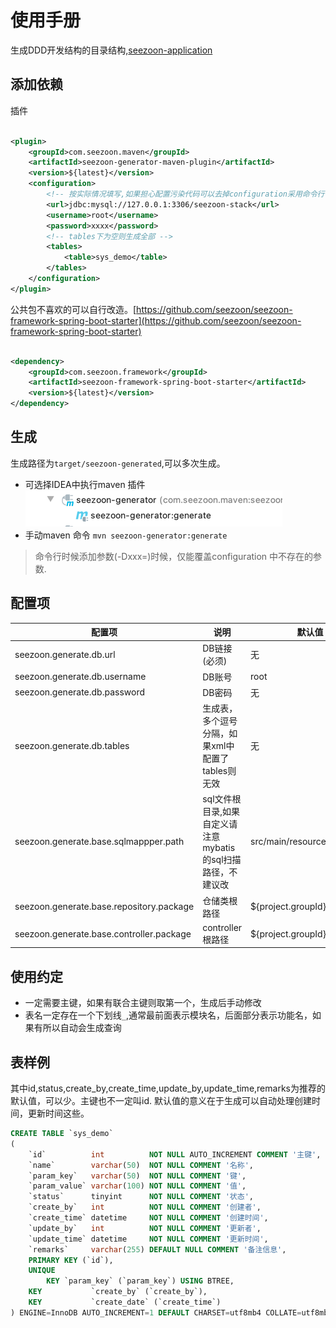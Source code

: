 # 使用手册

生成DDD开发结构的目录结构,[seezoon-application](https://github.com/seezoon/seezoon-application)

## 添加依赖

插件

```xml

<plugin>
    <groupId>com.seezoon.maven</groupId>
    <artifactId>seezoon-generator-maven-plugin</artifactId>
    <version>${latest}</version>
    <configuration>
        <!-- 按实际情况填写,如果担心配置污染代码可以去掉configuration采用命令行传参数-->
        <url>jdbc:mysql://127.0.0.1:3306/seezoon-stack</url>
        <username>root</username>
        <password>xxxx</password>
        <!-- tables下为空则生成全部 -->
        <tables>
            <table>sys_demo</table>
        </tables>
    </configuration>
</plugin>
```

公共包不喜欢的可以自行改造。[https://github.com/seezoon/seezoon-framework-spring-boot-starter](https://github.com/seezoon/seezoon-framework-spring-boot-starter)

```xml

<dependency>
    <groupId>com.seezoon.framework</groupId>
    <artifactId>seezoon-framework-spring-boot-starter</artifactId>
    <version>${latest}</version>
</dependency>

```

## 生成

生成路径为`target/seezoon-generated`,可以多次生成。

- 可选择IDEA中执行maven 插件
  ![img.png](doc/idea-execute.png)
- 手动maven 命令
  `mvn seezoon-generator:generate`

> 命令行时候添加参数(-Dxxx=)时候，仅能覆盖configuration 中不存在的参数.

## 配置项

|  配置项   | 说明  |  默认值   |
|  ----  | ----  |  ----  | 
| seezoon.generate.db.url  | DB链接(必须) |无 |
| seezoon.generate.db.username  | DB账号 |root |
| seezoon.generate.db.password | DB密码 |无|
| seezoon.generate.db.tables | 生成表，多个逗号分隔，如果xml中配置了tables则无效 |无|
| seezoon.generate.base.sqlmappper.path | sql文件根目录,如果自定义请注意mybatis的sql扫描路径，不建议改 |src/main/resources|
| seezoon.generate.base.repository.package | 仓储类根路径 |${project.groupId}.domain|
| seezoon.generate.base.controller.package | controller根路径 |${project.groupId}.interfaces|

## 使用约定

- 一定需要主键，如果有联合主键则取第一个，生成后手动修改
- 表名一定存在一个下划线`_`,通常最前面表示模块名，后面部分表示功能名，如果有所以自动会生成查询

## 表样例

其中id,status,create_by,create_time,update_by,update_time,remarks为推荐的默认值，可以少。主键也不一定叫id.
默认值的意义在于生成可以自动处理创建时间，更新时间这些。

```sql
CREATE TABLE `sys_demo`
(
    `id`          int          NOT NULL AUTO_INCREMENT COMMENT '主键',
    `name`        varchar(50)  NOT NULL COMMENT '名称',
    `param_key`   varchar(50)  NOT NULL COMMENT '键',
    `param_value` varchar(100) NOT NULL COMMENT '值',
    `status`      tinyint      NOT NULL COMMENT '状态',
    `create_by`   int          NOT NULL COMMENT '创建者',
    `create_time` datetime     NOT NULL COMMENT '创建时间',
    `update_by`   int          NOT NULL COMMENT '更新者',
    `update_time` datetime     NOT NULL COMMENT '更新时间',
    `remarks`     varchar(255) DEFAULT NULL COMMENT '备注信息',
    PRIMARY KEY (`id`),
    UNIQUE
        KEY `param_key` (`param_key`) USING BTREE,
    KEY           `create_by` (`create_by`),
    KEY           `create_date` (`create_time`)
) ENGINE=InnoDB AUTO_INCREMENT=1 DEFAULT CHARSET=utf8mb4 COLLATE=utf8mb4_0900_ai_ci COMMENT='系统参数';

```